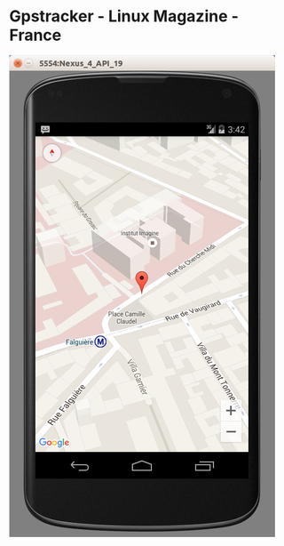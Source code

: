 Gpstracker - Linux Magazine - France
============

![GPS TRACKING](docs/projection_45.png "GPS TRACKING with Android")
